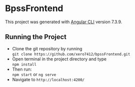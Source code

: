 # BpssFrontend
This project was generated with [Angular CLI](https://github.com/angular/angular-cli) version 7.3.9.

## Running the Project
<ul>
 <li>Clone the git repository by running<br>
   <code>git clone https://github.com/xero7412/bpssFrontend.git</code>
 </li>
 <li>Open terminal in the project directory and type<br>
   <code>npm install</code>
 </li>
  <li>Then run: <br>
    <code>npm start</code> or <code>ng serve</code>
 </li>
  <li>
  Navigate to <code>http://localhost:4200/</code>
  </li>
</ul>
